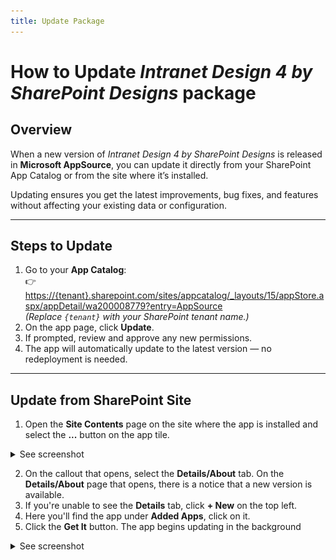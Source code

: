 ```yaml
---
title: Update Package
---
```

# How to Update *Intranet Design 4 by SharePoint Designs* package

## Overview

When a new version of *Intranet Design 4 by SharePoint Designs* is released in **Microsoft AppSource**, you can update it directly from your SharePoint App Catalog or from the site where it’s installed.  

Updating ensures you get the latest improvements, bug fixes, and features without affecting your existing data or configuration.

- - -

## Steps to Update

1. Go to your **App Catalog**:\
   👉 [https://{tenant}.sharepoint.com/sites/appcatalog/_layouts/15/appStore.aspx/appDetail/wa200008779?entry=AppSource](https://{tenant}.sharepoint.com/sites/appcatalog/_layouts/15/appStore.aspx/appDetail/wa200008779?entry=AppSource)\
   *(Replace `{tenant}` with your SharePoint tenant name.)*
2. On the app page, click **Update**.  
3. If prompted, review and approve any new permissions.  
4. The app will automatically update to the latest version — no redeployment is needed.  

- - -

## Update from SharePoint Site

1. Open the **Site Contents** page on the site where the app is installed and select the **...** button on the app tile.

<details>
<summary>See screenshot</summary>

![details](assets/appdetails.png)

</details>

2. On the callout that opens, select the **Details/About** tab. On the **Details/About** page that opens, there is a notice that a new version is available.  
3. If you're unable to see the **Details** tab, click **+ New** on the top left.  
4. Here you'll find the app under **Added Apps**, click on it.  
5. Click the **Get It** button. The app begins updating in the background

<details>
<summary>See screenshot</summary>

![details](assets/getitnow.png)

</details>
